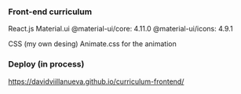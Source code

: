 
### Front-end curriculum

React.js
  Material.ui
    @material-ui/core: 4.11.0
    @material-ui/icons: 4.9.1
  
CSS (my own desing)
  Animate.css for the animation

### Deploy (in process)
  https://davidviillanueva.github.io/curriculum-frontend/
